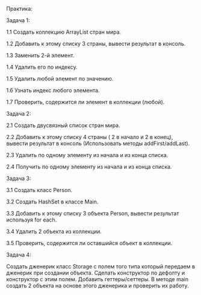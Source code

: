 Практика:

Задача 1:

1.1 Создать коллекцию ArrayList стран мира.

1.2 Добавить к этому списку 3 страны, вывести результат в консоль.

1.3 Заменить 2-й элемент.

1.4 Удалить его по индексу.

1.5 Удалить любой элемент по значению.

1.6 Узнать индекс любого элемента.

1.7 Проверить, содержится ли элемент в коллекции (любой).

Задача 2:

2.1 Создать двусвязный список стран мира.

2.2 Добавить к этому списку 4 страны ( 2 в начало и 2 в конец), вывести результат в 
консоль (Использовать методы addFirst/addLast).

2.3 Удалить по одному элементу из начала и из конца списка.

2.4 Получить по одному элементу из начала и из конца списка.

Задача 3:

3.1 Создать класс Person.

3.2 Создать HashSet в классе Main.

3.3 Добавить к этому списку 3 объекта Person, вывести результат используя for each.

3.4 Удалить 2 объекта из коллекции.

3.5 Проверить, содержится ли оставшийся объект в коллекции.

Задача 4:

Создать дженерик класс Storage с полем того типа который передаем в дженерик при
создании объекта. Сделать конструктор по дефолту и конструктор с этим полем.
Добавить геттеры/сеттеры. В методе main создать 2 объекта на основе этого дженерика и
проверить их работу.